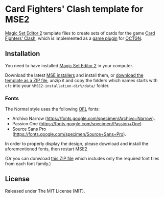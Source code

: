# Card Fighters' Clash template for MSE2
[Magic Set Editor 2](http://magicseteditor.sourceforge.net/) template files to create sets of cards for the
game [Card Fighters' Clash](http://octgngames.com/cfc/), which is implemented as a [game plugin](https://github.com/raohmaru/CFC/)
for [OCTGN](http://octgn.net/).

## Installation
You need to have installed [Magic Set Editor 2](http://magicseteditor.sourceforge.net/download.html) in your computer.

Download the latest [MSE installers](https://github.com/raohmaru/CFC-MSE2/releases)
and install them, or [download the template as a ZIP file](https://github.com/raohmaru/CFC-MSE2/archive/master.zip),
unzip it and copy the folders which names starts with `cfc` into your `%MSE2-installation-dir%/data/` folder.

### Fonts
The Normal style uses the following [OFL](http://scripts.sil.org/cms/scripts/page.php?site_id=nrsi&id=OFL) fonts:
- Archivo Narrow (https://fonts.google.com/specimen/Archivo+Narrow).
- Passion One (https://fonts.google.com/specimen/Passion+One).
- Source Sans Pro (https://fonts.google.com/specimen/Source+Sans+Pro).

In order to properly display the design, please download and install the aforementioned fonts,
then restart MSE2.

(Or you can donwload [this ZIP file](https://github.com/raohmaru/CFC-MSE2/releases/download/1.0.0/cfc_fonts.zip) which
includes only the required font files from each font family.)

## License
Released under The MIT License (MIT).
